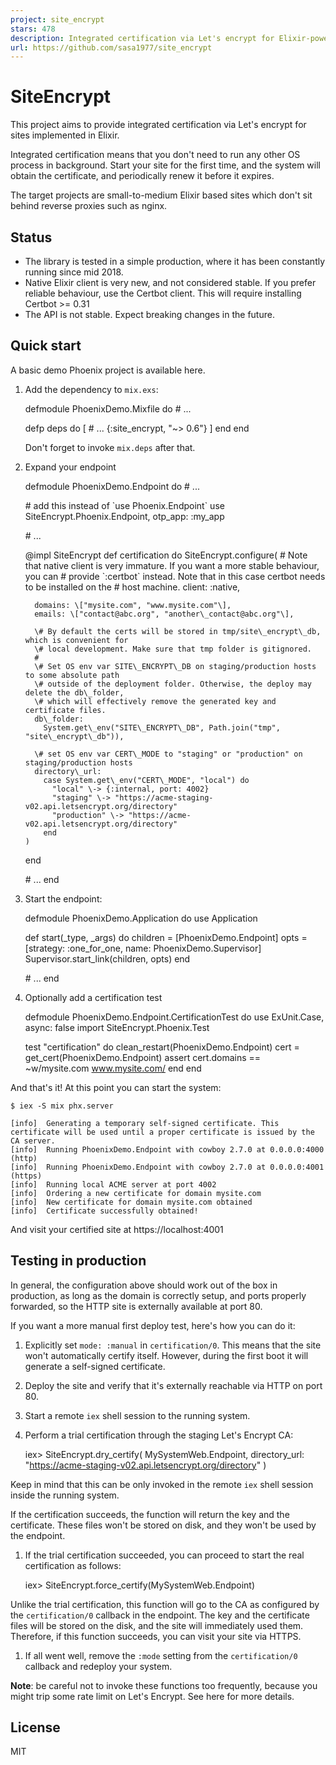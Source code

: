 ```yaml
---
project: site_encrypt
stars: 478
description: Integrated certification via Let's encrypt for Elixir-powered sites 
url: https://github.com/sasa1977/site_encrypt
---
```


SiteEncrypt
===========

This project aims to provide integrated certification via Let's encrypt for sites implemented in Elixir.

Integrated certification means that you don't need to run any other OS process in background. Start your site for the first time, and the system will obtain the certificate, and periodically renew it before it expires.

The target projects are small-to-medium Elixir based sites which don't sit behind reverse proxies such as nginx.

Status
------

-   The library is tested in a simple production, where it has been constantly running since mid 2018.
-   Native Elixir client is very new, and not considered stable. If you prefer reliable behaviour, use the Certbot client. This will require installing Certbot >= 0.31
-   The API is not stable. Expect breaking changes in the future.

Quick start
-----------

A basic demo Phoenix project is available here.

1.  Add the dependency to `mix.exs`:
    
    defmodule PhoenixDemo.Mixfile do
      \# ...
    
      defp deps do
        \[
          \# ...
          {:site\_encrypt, "~> 0.6"}
        \]
      end
    end
    
    Don't forget to invoke `mix.deps` after that.
    
2.  Expand your endpoint
    
    defmodule PhoenixDemo.Endpoint do
      \# ...
    
      \# add this instead of \`use Phoenix.Endpoint\`
      use SiteEncrypt.Phoenix.Endpoint, otp\_app: :my\_app
    
      \# ...
    
      @impl SiteEncrypt
      def certification do
        SiteEncrypt.configure(
          \# Note that native client is very immature. If you want a more stable behaviour, you can
          \# provide \`:certbot\` instead. Note that in this case certbot needs to be installed on the
          \# host machine.
          client: :native,
    
          domains: \["mysite.com", "www.mysite.com"\],
          emails: \["contact@abc.org", "another\_contact@abc.org"\],
    
          \# By default the certs will be stored in tmp/site\_encrypt\_db, which is convenient for
          \# local development. Make sure that tmp folder is gitignored.
          #
          \# Set OS env var SITE\_ENCRYPT\_DB on staging/production hosts to some absolute path
          \# outside of the deployment folder. Otherwise, the deploy may delete the db\_folder,
          \# which will effectively remove the generated key and certificate files.
          db\_folder:
            System.get\_env("SITE\_ENCRYPT\_DB", Path.join("tmp", "site\_encrypt\_db")),
    
          \# set OS env var CERT\_MODE to "staging" or "production" on staging/production hosts
          directory\_url:
            case System.get\_env("CERT\_MODE", "local") do
              "local" \-> {:internal, port: 4002}
              "staging" \-> "https://acme-staging-v02.api.letsencrypt.org/directory"
              "production" \-> "https://acme-v02.api.letsencrypt.org/directory"
            end
        )
      end
    
      \# ...
    end
    
3.  Start the endpoint:
    
    defmodule PhoenixDemo.Application do
      use Application
    
      def start(\_type, \_args) do
        children \= \[PhoenixDemo.Endpoint\]
        opts \= \[strategy: :one\_for\_one, name: PhoenixDemo.Supervisor\]
        Supervisor.start\_link(children, opts)
      end
    
      \# ...
    end
    
4.  Optionally add a certification test
    
    defmodule PhoenixDemo.Endpoint.CertificationTest do
      use ExUnit.Case, async: false
      import SiteEncrypt.Phoenix.Test
    
      test "certification" do
        clean\_restart(PhoenixDemo.Endpoint)
        cert \= get\_cert(PhoenixDemo.Endpoint)
        assert cert.domains \== ~w/mysite.com www.mysite.com/
      end
    end
    

And that's it! At this point you can start the system:

```
$ iex -S mix phx.server

[info]  Generating a temporary self-signed certificate. This certificate will be used until a proper certificate is issued by the CA server.
[info]  Running PhoenixDemo.Endpoint with cowboy 2.7.0 at 0.0.0.0:4000 (http)
[info]  Running PhoenixDemo.Endpoint with cowboy 2.7.0 at 0.0.0.0:4001 (https)
[info]  Running local ACME server at port 4002
[info]  Ordering a new certificate for domain mysite.com
[info]  New certificate for domain mysite.com obtained
[info]  Certificate successfully obtained!
```

And visit your certified site at https://localhost:4001

Testing in production
---------------------

In general, the configuration above should work out of the box in production, as long as the domain is correctly setup, and ports properly forwarded, so the HTTP site is externally available at port 80.

If you want a more manual first deploy test, here's how you can do it:

1.  Explicitly set `mode: :manual` in `certification/0`. This means that the site won't automatically certify itself. However, during the first boot it will generate a self-signed certificate.
    
2.  Deploy the site and verify that it's externally reachable via HTTP on port 80.
    
3.  Start a remote `iex` shell session to the running system.
    
4.  Perform a trial certification through the staging Let's Encrypt CA:
    
    iex\> SiteEncrypt.dry\_certify(
           MySystemWeb.Endpoint,
           directory\_url: "https://acme-staging-v02.api.letsencrypt.org/directory"
         )
    

Keep in mind that this can be only invoked in the remote `iex` shell session inside the running system.

If the certification succeeds, the function will return the key and the certificate. These files won't be stored on disk, and they won't be used by the endpoint.

1.  If the trial certification succeeded, you can proceed to start the real certification as follows:
    
    iex\> SiteEncrypt.force\_certify(MySystemWeb.Endpoint)
    

Unlike the trial certification, this function will go to the CA as configured by the `certification/0` callback in the endpoint. The key and the certificate files will be stored on the disk, and the site will immediately used them. Therefore, if this function succeeds, you can visit your site via HTTPS.

1.  If all went well, remove the `:mode` setting from the `certification/0` callback and redeploy your system.

**Note**: be careful not to invoke these functions too frequently, because you might trip some rate limit on Let's Encrypt. See here for more details.

License
-------

MIT
